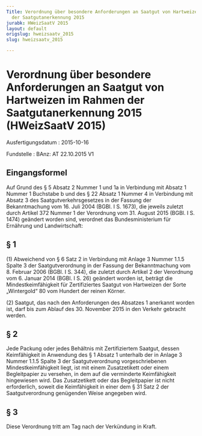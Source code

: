 ```yaml
---
Title: Verordnung über besondere Anforderungen an Saatgut von Hartweizen im Rahmen
  der Saatgutanerkennung 2015
jurabk: HWeizSaatV 2015
layout: default
origslug: hweizsaatv_2015
slug: hweizsaatv_2015

---
```


# Verordnung über besondere Anforderungen an Saatgut von Hartweizen im Rahmen der Saatgutanerkennung 2015 (HWeizSaatV 2015)

Ausfertigungsdatum
:   2015-10-16

Fundstelle
:   BAnz: AT 22.10.2015 V1


## Eingangsformel

Auf Grund des § 5 Absatz 2 Nummer 1 und 1a in Verbindung mit Absatz 1
Nummer 1 Buchstabe b und des § 22 Absatz 1 Nummer 4 in Verbindung mit
Absatz 3 des Saatgutverkehrsgesetzes in der Fassung der Bekanntmachung
vom 16. Juli 2004 (BGBl. I S. 1673), die jeweils zuletzt durch Artikel
372 Nummer 1 der Verordnung vom 31. August 2015 (BGBl. I S. 1474)
geändert worden sind, verordnet das Bundesministerium für Ernährung
und Landwirtschaft:


## § 1

(1) Abweichend von § 6 Satz 2 in Verbindung mit Anlage 3 Nummer 1.1.5
Spalte 3 der Saatgutverordnung in der Fassung der Bekanntmachung vom
8\. Februar 2006 (BGBl. I S. 344), die zuletzt durch Artikel 2 der
Verordnung vom 6. Januar 2014 (BGBl. I S. 26) geändert worden ist,
beträgt die Mindestkeimfähigkeit für Zertifiziertes Saatgut von
Hartweizen der Sorte „Wintergold“ 80 vom Hundert der reinen Körner.

(2) Saatgut, das nach den Anforderungen des Absatzes 1 anerkannt
worden ist, darf bis zum Ablauf des 30. November 2015 in den Verkehr
gebracht werden.


## § 2

Jede Packung oder jedes Behältnis mit Zertifiziertem Saatgut, dessen
Keimfähigkeit in Anwendung des § 1 Absatz 1 unterhalb der in Anlage 3
Nummer 1.1.5 Spalte 3 der Saatgutverordnung vorgeschriebenen
Mindestkeimfähigkeit liegt, ist mit einem Zusatzetikett oder einem
Begleitpapier zu versehen, in dem auf die verminderte Keimfähigkeit
hingewiesen wird. Das Zusatzetikett oder das Begleitpapier ist nicht
erforderlich, soweit die Keimfähigkeit in einer dem § 31 Satz 2 der
Saatgutverordnung genügenden Weise angegeben wird.


## § 3

Diese Verordnung tritt am Tag nach der Verkündung in Kraft.

